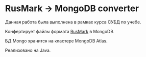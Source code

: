 # RusMark -> MongoDB converter

Данная работа была выполнена в рамках курса СУБД по учебе. 

Конфертирует файлы формата [RusMark](http://rusmarc.ru/) в MongoDB. 

БД Mongo хранится на кластере MongoDB Atlas. 

Реализовано на Java. 
